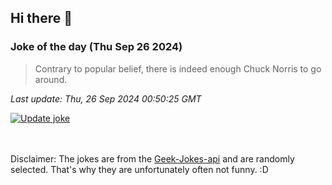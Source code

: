 ## Hi there 👋

### Joke of the day (Thu Sep 26 2024)
<!-- joke -->
>Contrary to popular belief, there is indeed enough Chuck Norris to go around.
<!-- /joke -->

*Last update: Thu, 26 Sep 2024 00:50:25 GMT*

[![Update joke](https://github.com/nclskfm/nclskfm/actions/workflows/joke.yml/badge.svg)](https://github.com/nclskfm/nclskfm/actions/workflows/joke.yml)

<br><br>
Disclaimer: The jokes are from the [Geek-Jokes-api](https://github.com/sameerkumar18/geek-joke-api) and are randomly selected. That's why they are unfortunately often not funny. :D
